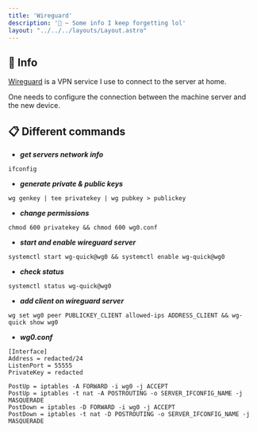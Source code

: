 ```yaml
---
title: 'Wireguard'
description: '🌿 ~ Some info I keep forgetting lol'
layout: "../../../layouts/Layout.astro"
---
```


## 📝 Info

[Wireguard](https://www.wireguard.com/) is a VPN service I use to connect to the server at home.

One needs to configure the connection between the machine server and the new device.


## 📋 Different commands

- ***get servers network info***

`ifconfig`

- ***generate private & public keys***

`wg genkey | tee privatekey | wg pubkey > publickey`

- ***change permissions***

`chmod 600 privatekey && chmod 600 wg0.conf`

- ***start and enable wireguard server***

`systemctl start wg-quick@wg0 && systemctl enable wg-quick@wg0`

- ***check status***

`systemctl status wg-quick@wg0`

- ***add client on wireguard server***

`wg set wg0 peer PUBLICKEY_CLIENT allowed-ips ADDRESS_CLIENT && wg-quick show wg0`

- ***wg0.conf***

```
[Interface]
Address = redacted/24
ListenPort = 55555
PrivateKey = redacted

PostUp = iptables -A FORWARD -i wg0 -j ACCEPT
PostUp = iptables -t nat -A POSTROUTING -o SERVER_IFCONFIG_NAME -j MASQUERADE
PostDown = iptables -D FORWARD -i wg0 -j ACCEPT
PostDown = iptables -t nat -D POSTROUTING -o SERVER_IFCONFIG_NAME -j MASQUERADE
```